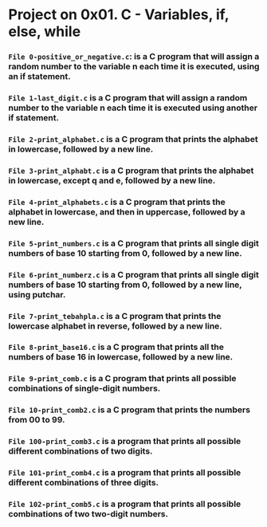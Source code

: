 # Project on 0x01. C - Variables, if, else, while


### `File 0-positive_or_negative.c`: is a C program that will assign a random number to the variable n each time it is executed, using an if statement.

### `File 1-last_digit.c` is a C program that will assign a random number to the variable n each time it is executed using another if statement.

### `File 2-print_alphabet.c` is a C program that prints the alphabet in lowercase, followed by a new line.

### `File 3-print_alphabt.c` is a C program that prints the alphabet in lowercase, except q and e, followed by a new line.

### `File 4-print_alphabets.c` is a C program that prints the alphabet in lowercase, and then in uppercase, followed by a new line.

### `File 5-print_numbers.c` is a C program that prints all single digit numbers of base 10 starting from 0, followed by a new line.

### `File 6-print_numberz.c` is a C program that prints all single digit numbers of base 10 starting from 0, followed by a new line, using putchar.

### `File 7-print_tebahpla.c` is a C program that prints the lowercase alphabet in reverse, followed by a new line.

### `File 8-print_base16.c` is a C program that prints all the numbers of base 16 in lowercase, followed by a new line.

### `File 9-print_comb.c` is a C program that prints all possible combinations of single-digit numbers.

### `File 10-print_comb2.c` is a C program that prints the numbers from 00 to 99.

### `File 100-print_comb3.c` is a program that prints all possible different combinations of two digits.

### `File 101-print_comb4.c` is a program that prints all possible different combinations of three digits.

### `File 102-print_comb5.c` is a program that prints all possible combinations of two two-digit numbers.

